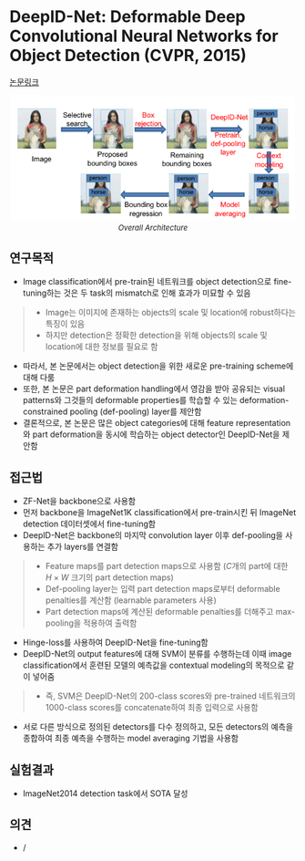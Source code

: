 # DeepID-Net: Deformable Deep Convolutional Neural Networks for Object Detection (CVPR, 2015)

[논문링크](https://openaccess.thecvf.com/content_cvpr_2015/html/Ouyang_DeepID-Net_Deformable_Deep_2015_CVPR_paper.html)

<p align="center">
    <img width="500" alt='fig1' src="../img/ouyang2015deepid.png?raw=true"></br>
    <em><font size=2>Overall Architecture</font></em>
</p>

## 연구목적
- Image classification에서 pre-train된 네트워크를 object detection으로 fine-tuning하는 것은 두 task의 mismatch로 인해 효과가 미묘할 수 있음
> - Image는 이미지에 존재하는 objects의 scale 및 location에 robust하다는 특징이 있음
> - 하지만 detection은 정확한 detection을 위해 objects의 scale 및 location에 대한 정보를 필요로 함
- 따라서, 본 논문에서는 object detection을 위한 새로운 pre-training scheme에 대해 다룸
- 또한, 본 논문은 part deformation handling에서 영감을 받아 공유되는 visual patterns와 그것들의 deformable properties를 학습할 수 있는 deformation-constrained pooling (def-pooling) layer를 제안함
- 결론적으로, 본 논문은 많은 object categories에 대해 feature representation와 part deformation을 동시에 학습하는 object detector인 DeepID-Net을 제안함

## 접근법
- ZF-Net을 backbone으로 사용함
- 먼저 backbone을 ImageNet1K classification에서 pre-train시킨 뒤 ImageNet detection 데이터셋에서 fine-tuning함
- DeepID-Net은 backbone의 마지막 convolution layer 이후 def-pooling을 사용하는 추가 layers를 연결함
> - Feature maps를 part detection maps으로 사용함 ($C$개의 part에 대한 ${H}\times{W}$ 크기의 part detection maps)
> - Def-pooling layer는 입력 part detection maps로부터 deformable penalties를 계산함 (learnable parameters 사용)
> - Part detection maps에 계산된 deformable penalties를 더해주고 max-pooling을 적용하여 출력함
- Hinge-loss를 사용하여 DeepID-Net을 fine-tuning함
- DeepID-Net의 output features에 대해 SVM이 분류를 수행하는데 이때 image classification에서 훈련된 모델의 예측값을 contextual modeling의 목적으로 같이 넣어줌
> - 즉, SVM은 DeepID-Net의 200-class scores와 pre-trained 네트워크의 1000-class scores를 concatenate하여 최종 입력으로 사용함
- 서로 다른 방식으로 정의된 detectors를 다수 정의하고, 모든 detectors의 예측을 종합하여 최종 예측을 수행하는 model averaging 기법을 사용함

## 실험결과
- ImageNet2014 detection task에서 SOTA 달성

## 의견
- / 
